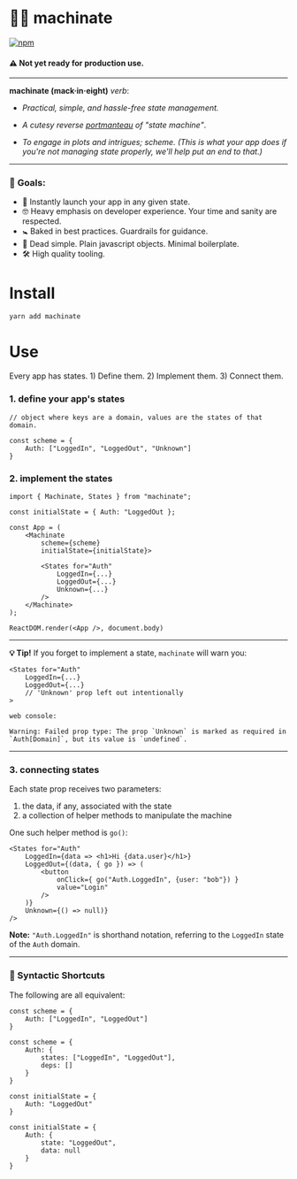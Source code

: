 # 🕵️‍♂️ machinate

[![npm](https://img.shields.io/npm/v/machinate.svg)]()

#### **⚠️ Not yet ready for production use.**

---

**machinate (mack·in·eight)** _verb_:

* _Practical, simple, and hassle-free state management._

* _A cutesy reverse [portmanteau](https://en.wikipedia.org/wiki/Portmanteau) of "state machine"_.

* _To engage in plots and intrigues; scheme. (This is what your app does if you're not managing state properly, we'll help put an end to that.)_

---

### 🏁 **Goals**:

* 🚀 Instantly launch your app in any given state.
* 🤓 Heavy emphasis on developer experience. Your time and sanity are respected.
* 🚼 Baked in best practices. Guardrails for guidance.
* 🍞 Dead simple. Plain javascript objects. Minimal boilerplate.
* 🛠 High quality tooling.

# Install

`yarn add machinate`

# Use

Every app has states. 1) Define them. 2) Implement them. 3) Connect them.

### **1. define your app's states**

```
// object where keys are a domain, values are the states of that domain.

const scheme = {
    Auth: ["LoggedIn", "LoggedOut", "Unknown"]
}
```

### **2. implement the states**

```
import { Machinate, States } from "machinate";

const initialState = { Auth: "LoggedOut };

const App = (
    <Machinate
        scheme={scheme}
        initialState={initialState}>

        <States for="Auth"
            LoggedIn={...}
            LoggedOut={...}
            Unknown={...}
        />
    </Machinate>
);

ReactDOM.render(<App />, document.body)
```

---

**💡 Tip!**
If you forget to implement a state, `machinate` will warn you:

```
<States for="Auth"
    LoggedIn={...}
    LoggedOut={...}
    // 'Unknown' prop left out intentionally
>
```

`web console:`

```
Warning: Failed prop type: The prop `Unknown` is marked as required in `Auth[Domain]`, but its value is `undefined`.
```

---

### **3. connecting states**

Each state prop receives two parameters:

1. the data, if any, associated with the state
2. a collection of helper methods to manipulate the machine

One such helper method is `go()`:

```
<States for="Auth"
    LoggedIn={data => <h1>Hi {data.user}</h1>}
    LoggedOut={(data, { go }) => (
        <button
            onClick={ go("Auth.LoggedIn", {user: "bob"}) }
            value="Login"
        />
    )}
    Unknown={() => null)}
/>
```

**Note:** `"Auth.LoggedIn"` is shorthand notation, referring to the `LoggedIn` state of the `Auth` domain.

---

### 🔀 Syntactic Shortcuts

The following are all equivalent:

```
const scheme = {
    Auth: ["LoggedIn", "LoggedOut"]
}

const scheme = {
    Auth: {
        states: ["LoggedIn", "LoggedOut"],
        deps: []
    }
}
```

```
const initialState = {
    Auth: "LoggedOut"
}

const initialState = {
    Auth: {
        state: "LoggedOut",
        data: null
    }
}
```
